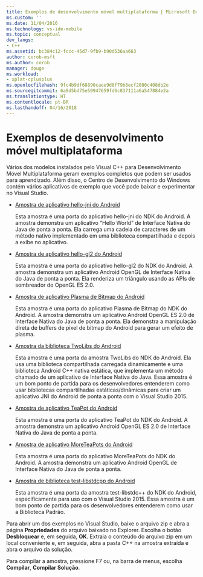 ```yaml
---
title: Exemplos de desenvolvimento móvel multiplataforma | Microsoft Docs
ms.custom: ''
ms.date: 11/04/2016
ms.technology: vs-ide-mobile
ms.topic: conceptual
dev_langs:
- C++
ms.assetid: bc384c12-fccc-45d7-9fb9-b90d536aa663
author: corob-msft
ms.author: corob
manager: douge
ms.workload:
- xplat-cplusplus
ms.openlocfilehash: 9fc4b9df68890caee9d8f79b8ecf2080c408db2e
ms.sourcegitcommit: 6a9d5bd75e50947659fd6c837111a6a547884e2a
ms.translationtype: HT
ms.contentlocale: pt-BR
ms.lasthandoff: 04/16/2018
---
```

# <a name="cross-platform-mobile-development-examples"></a>Exemplos de desenvolvimento móvel multiplataforma
Vários dos modelos instalados pelo Visual C++ para Desenvolvimento Móvel Multiplataforma geram exemplos completos que podem ser usados para aprendizado. Além disso, o Centro de Desenvolvimento do Windows contém vários aplicativos de exemplo que você pode baixar e experimentar no Visual Studio.  
  
-   [Amostra de aplicativo hello-jni do Android](https://code.msdn.microsoft.com/hello-jni-Android-790ab73d)  
  
     Esta amostra é uma porta do aplicativo hello-jni do NDK do Android. A amostra demonstra um aplicativo “Hello World” de Interface Nativa do Java de ponta a ponta. Ela carrega uma cadeia de caracteres de um método nativo implementado em uma biblioteca compartilhada e depois a exibe no aplicativo.  
  
-   [Amostra de aplicativo hello-gl2 do Android](https://code.msdn.microsoft.com/hello-gl2-Android-3b61896c)  
  
     Esta amostra é uma porta do aplicativo hello-gl2 do NDK do Android. A amostra demonstra um aplicativo Android OpenGL de Interface Nativa do Java de ponta a ponta. Ela renderiza um triângulo usando as APIs de sombreador do OpenGL ES 2.0.  
  
-   [Amostra de aplicativo Plasma de Bitmap do Android](https://code.msdn.microsoft.com/Bitmap-Plasma-Android-77ae296a)  
  
     Esta amostra é uma porta do aplicativo Plasma de Bitmap do NDK do Android. A amostra demonstra um aplicativo Android OpenGL ES 2.0 de Interface Nativa do Java de ponta a ponta. Ela demonstra a manipulação direta de buffers de pixel de bitmap do Android para gerar um efeito de plasma.  
  
-   [Amostra da biblioteca TwoLibs do Android](https://code.msdn.microsoft.com/TwoLibs-Android-Library-6396e5c4)  
  
     Esta amostra é uma porta da amostra TwoLibs do NDK do Android. Ela usa uma biblioteca compartilhada carregada dinamicamente e uma biblioteca Android C++ nativa estática, que implementa um método chamado de um aplicativo de Interface Nativa do Java. Essa amostra é um bom ponto de partida para os desenvolvedores entenderem como usar bibliotecas compartilhadas estáticas/dinâmicas para criar um aplicativo JNI do Android de ponta a ponta com o Visual Studio 2015.  
  
-   [Amostra de aplicativo TeaPot do Android](https://code.msdn.microsoft.com/Tea-Pot-Android-Application-e7c05d73)  
  
     Esta amostra é uma porta do aplicativo TeaPot do NDK do Android. A amostra demonstra um aplicativo Android OpenGL ES 2.0 de Interface Nativa do Java de ponta a ponta.  
  
-   [Amostra de aplicativo MoreTeaPots do Android](https://code.msdn.microsoft.com/MoreTeaPots-Android-a9bd8549)  
  
     Esta amostra é uma porta do aplicativo MoreTeaPots do NDK do Android. A amostra demonstra um aplicativo Android OpenGL de Interface Nativa do Java de ponta a ponta.  
  
-   [Amostra de biblioteca test-libstdcpp do Android](https://code.msdn.microsoft.com/test-libstdcpp-Android-00b548f5)  
  
     Esta amostra é uma porta da amostra test-libstdc++ do NDK do Android, especificamente para uso com o Visual Studio 2015. Essa amostra é um bom ponto de partida para os desenvolvedores entenderem como usar a Biblioteca Padrão.  
  
 Para abrir um dos exemplos no Visual Studio, baixe o arquivo zip e abra a página **Propriedades** do arquivo baixado no Explorer. Escolha o botão **Desbloquear** e, em seguida, **OK**. Extraia o conteúdo do arquivo zip em um local conveniente e, em seguida, abra a pasta C++ na amostra extraída e abra o arquivo da solução.  
  
 Para compilar a amostra, pressione F7 ou, na barra de menus, escolha **Compilar**, **Compilar Solução**.